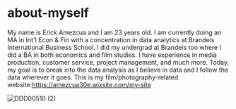 # about-myself
My name is Erick Amezcua and I am 23 years old. I am currently doing an MA in Int'l Econ & Fin with a concentration in data analytics at Brandeis International Business School. I did my undergrad at Brandeis too where I did a BA in both economics and film studies. I have experience in media production, customer service, project management, and much more. Today, my goal is to break into the data analysis as I believe in data and I follow the data wherever it goes. This is my film/photography-related website:https://amezcua30e.wixsite.com/my-site

![DDD00510 (2)](https://github.com/amezcua30e/about-myself/assets/146784906/43a4a9cb-0fa3-429b-869d-eb25a37a2a97)
